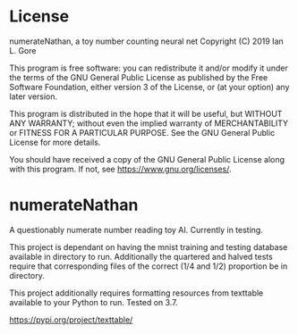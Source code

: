 # License

 numerateNathan, a toy number counting neural net
 Copyright (C) 2019  Ian L. Gore

 This program is free software: you can redistribute it and/or modify
 it under the terms of the GNU General Public License as published by
 the Free Software Foundation, either version 3 of the License, or
 (at your option) any later version.

 This program is distributed in the hope that it will be useful,
 but WITHOUT ANY WARRANTY; without even the implied warranty of
 MERCHANTABILITY or FITNESS FOR A PARTICULAR PURPOSE.  See the
 GNU General Public License for more details.

 You should have received a copy of the GNU General Public License
 along with this program.  If not, see <https://www.gnu.org/licenses/>.

# numerateNathan
A questionably numerate number reading toy AI. Currently in testing.

This project is dependant on having the mnist training and testing database available in directory to run.
Additionally the quartered and halved tests require that corresponding files of the correct (1/4 and 1/2) proportion
be in directory.

This project additionally requires formatting resources from texttable available to your Python to run. Tested on 3.7.

https://pypi.org/project/texttable/
